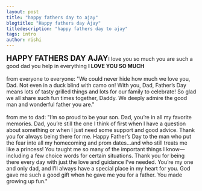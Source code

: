 ```yaml
---
layout: post
title: "happy fathers day to ajay"
blogtitle: "Happy fathers day Ajay"
titledescription: "happy fathers day to ajay"
tags: intro
author: rishi
---
```

<span style="font-size:20px;"><strong>HAPPY FATHERS DAY AJAY</strong></span>I love you so much you are such a
good dad you help in everything <strong>I LOVE YOU SO MUCH</strong><br><br>
from everyone to everyone: "We could never hide how much we love you, Dad. Not even in a duck blind with camo on!
With you, Dad, Father’s Day means lots of tasty grilled things and lots for our family to celebrate!
So glad we all share such fun times together, Daddy.
We deeply admire the good man and wonderful father you are."<br><br>
from me to dad: "I’m so proud to be your son.
Dad, you’re in all my favorite memories.
Dad, you’re still the one I think of first when I have a question about something or when I just need some support and good advice. Thank you for always being there for me.
Happy Father’s Day to the man who put the fear into all my homecoming and prom dates…and who still treats me like a princess!
You taught me so many of the important things I know—including a few choice words for certain situations.
Thank you for being there every day with just the love and guidance I’ve needed.
You’re my one and only dad, and I’ll always have a special place in my heart for you.
God gave me such a good gift when he gave me you for a father.
You made growing up fun."
